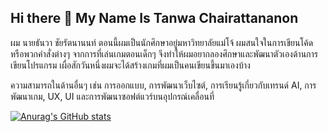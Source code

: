 ## Hi there 👋 My Name Is Tanwa Chairattananon

ผม นายธันวา ชัยรัตนานนท์ ตอนนี้ผมเป็นนักศึกษาอยู่มหาวิทยาลัยแม่โจ้ ผมสนใจในการเขียนโค้ดหรือพวกคำสั่งต่างๆ จากการที่เล่นเกมตอนเด็กๆ จึงทำให้ผมอยากลองศึกษาและพัฒนาตัวเองด้านการเขียนโปรแกรม เผื่อสักวันหนึ่งผมจะได้สร้างเกมที่ผมเป็นคนเขียนขึ้นมาเองบ้าง

ความสามารถในด้านอื่นๆ เช่น การออกแบบ, การพัฒนาเว็บไซต์, การเรียนรู้เกี่ยวกับเทรนด์ AI, การพัฒนาเกม, UX, UI และการพัฒนาซอฟต์แวร์บนอุปกรณ์เคลื่อนที่

[![Anurag's GitHub stats](https://github-readme-stats.vercel.app/api?username=Owenwa348)](https://github.com/anuraghazra/github-readme-stats)

